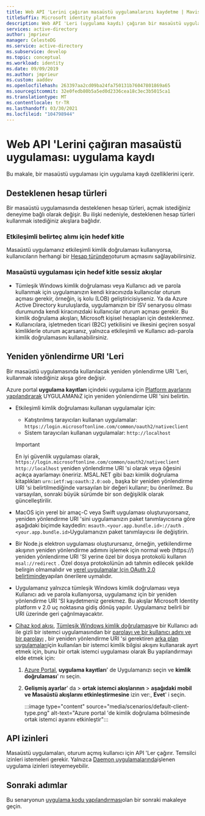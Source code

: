 ```yaml
---
title: Web API 'Lerini çağıran masaüstü uygulamalarını kaydetme | Mavisi
titleSuffix: Microsoft identity platform
description: Web API 'Leri (uygulama kaydı) çağıran bir masaüstü uygulaması oluşturmayı öğrenin
services: active-directory
author: jmprieur
manager: CelesteDG
ms.service: active-directory
ms.subservice: develop
ms.topic: conceptual
ms.workload: identity
ms.date: 09/09/2019
ms.author: jmprieur
ms.custom: aaddev
ms.openlocfilehash: 263397aa2cd09ba24fa750131b76047801869a65
ms.sourcegitcommit: 32e0fedb80b5a5ed0d2336cea18c3ec3b5015ca1
ms.translationtype: MT
ms.contentlocale: tr-TR
ms.lasthandoff: 03/30/2021
ms.locfileid: "104798944"
---
```

# <a name="desktop-app-that-calls-web-apis-app-registration"></a>Web API 'Lerini çağıran masaüstü uygulaması: uygulama kaydı

Bu makale, bir masaüstü uygulaması için uygulama kaydı özelliklerini içerir.

## <a name="supported-account-types"></a>Desteklenen hesap türleri

Bir masaüstü uygulamasında desteklenen hesap türleri, açmak istediğiniz deneyime bağlı olarak değişir. Bu ilişki nedeniyle, desteklenen hesap türleri kullanmak istediğiniz akışlara bağlıdır.

### <a name="audience-for-interactive-token-acquisition"></a>Etkileşimli belirteç alımı için hedef kitle

Masaüstü uygulamanız etkileşimli kimlik doğrulaması kullanıyorsa, kullanıcıların herhangi bir [Hesap türünden](quickstart-register-app.md)oturum açmasını sağlayabilirsiniz.

### <a name="audience-for-desktop-app-silent-flows"></a>Masaüstü uygulaması için hedef kitle sessiz akışlar

- Tümleşik Windows kimlik doğrulaması veya Kullanıcı adı ve parola kullanmak için uygulamanızın kendi kiracınızda kullanıcılar oturum açması gerekir, örneğin, iş kolu (LOB) geliştiricisiyseniz. Ya da Azure Active Directory kuruluşlarda, uygulamanızın bir ISV senaryosu olması durumunda kendi kiracınızdaki kullanıcılar oturum açması gerekir. Bu kimlik doğrulama akışları, Microsoft kişisel hesapları için desteklenmez.
- Kullanıcılara, işletmeden ticari (B2C) yetkilisini ve ilkesini geçiren sosyal kimliklerle oturum açarsanız, yalnızca etkileşimli ve Kullanıcı adı-parola kimlik doğrulamasını kullanabilirsiniz.

## <a name="redirect-uris"></a>Yeniden yönlendirme URI 'Leri

Bir masaüstü uygulamasında kullanılacak yeniden yönlendirme URI 'Leri, kullanmak istediğiniz akışa göre değişir.

Azure portal **uygulama kayıtları** içindeki uygulama için [Platform ayarlarını yapılandırarak](quickstart-register-app.md#add-a-redirect-uri) UYGULAMANıZ için yeniden yönlendirme URI 'sini belirtin.

- Etkileşimli kimlik doğrulaması kullanan uygulamalar için:
  - Katıştırılmış tarayıcıları kullanan uygulamalar: `https://login.microsoftonline.com/common/oauth2/nativeclient`
  - Sistem tarayıcıları kullanan uygulamalar: `http://localhost`

  > [!IMPORTANT]
  > En iyi güvenlik uygulaması olarak, `https://login.microsoftonline.com/common/oauth2/nativeclient` `http://localhost` yeniden yönlendirme URI 'si olarak veya öğesini açıkça ayarlamayı öneririz. MSAL.NET gibi bazı kimlik doğrulama kitaplıkları `urn:ietf:wg:oauth:2.0:oob` , başka bir yeniden yönlendirme URI 'si belirtilmediğinde varsayılan bir değeri kullanır; bu önerilmez. Bu varsayılan, sonraki büyük sürümde bir son değişiklik olarak güncelleştirilir.

- MacOS için yerel bir amaç-C veya Swift uygulaması oluşturuyorsanız, yeniden yönlendirme URI 'sini uygulamanızın paket tanımlayıcısına göre aşağıdaki biçimde kaydedin: `msauth.<your.app.bundle.id>://auth` . `<your.app.bundle.id>`Uygulamanızın paket tanımlayıcısı ile değiştirin.
- Bir Node.js elektron uygulaması oluşturursanız, örneğin, yetkilendirme akışının yeniden yönlendirme adımını işlemek için normal web (https://) yeniden yönlendirme URI 'SI yerine özel bir dosya protokolü kullanın `msal://redirect` . Özel dosya protokolünün adı tahmin edilecek şekilde belirgin olmamalıdır ve [yerel uygulamalar Için OAuth 2.0 belirtiminde](https://tools.ietf.org/html/rfc8252#section-7.1)yapılan önerilere uymalıdır.
- Uygulamanız yalnızca tümleşik Windows kimlik doğrulaması veya Kullanıcı adı ve parola kullanıyorsa, uygulamanız için bir yeniden yönlendirme URI 'SI kaydetmeniz gerekmez. Bu akışlar Microsoft Identity platform v 2.0 uç noktasına gidiş dönüş yapılır. Uygulamanız belirli bir URI üzerinde geri çağrılmayacaktır.
- [Cihaz kod akışı](scenario-desktop-acquire-token.md#device-code-flow), [Tümleşik Windows kimlik doğrulaması](scenario-desktop-acquire-token.md#integrated-windows-authentication)ve bir Kullanıcı adı ile gizli bir istemci uygulamasından bir [parolayı ve bir kullanıcı adını ve bir parolayı](scenario-desktop-acquire-token.md#username-and-password) , bir yeniden yönlendirme URI 'si gerektiren [arka plan uygulamaları](scenario-daemon-overview.md)için kullanılan bir istemci kimlik bilgisi akışını kullanarak ayırt etmek için, bunu bir ortak istemci uygulaması olarak Bu yapılandırmayı elde etmek için:

    1. <a href="https://portal.azure.com/" target="_blank">Azure Portal</a>, **uygulama kayıtları**' de Uygulamanızı seçin ve **kimlik doğrulaması**' nı seçin.
    1. **Gelişmiş ayarlar**' da  >  **ortak istemci akışlarının**  >  **aşağıdaki mobil ve Masaüstü akışlarını etkinleştirmesine** izin ver:, **Evet**' i seçin.

        :::image type="content" source="media/scenarios/default-client-type.png" alt-text="Azure portal 'de kimlik doğrulama bölmesinde ortak istemci ayarını etkinleştir":::

## <a name="api-permissions"></a>API izinleri

Masaüstü uygulamaları, oturum açmış kullanıcı için API 'Ler çağırır. Temsilci izinleri istemeleri gerekir. Yalnızca [Daemon uygulamalarında](scenario-daemon-overview.md)işlenen uygulama izinleri isteyemeyebilir.

## <a name="next-steps"></a>Sonraki adımlar

Bu senaryonun [uygulama kodu yapılandırması](scenario-desktop-app-configuration.md)olan bir sonraki makaleye geçin.
